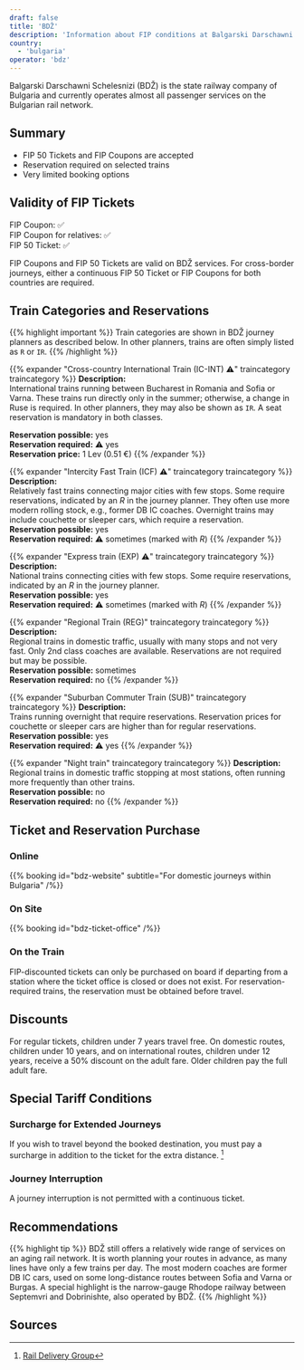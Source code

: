 ```yaml
---
draft: false
title: 'BDŽ'
description: 'Information about FIP conditions at Balgarski Darschawni Schelesnizi (BDŽ).'
country:
  - 'bulgaria'
operator: 'bdz'
---
```


Balgarski Darschawni Schelesnizi (BDŽ) is the state railway company of Bulgaria and currently operates almost all passenger services on the Bulgarian rail network.

## Summary

- FIP 50 Tickets and FIP Coupons are accepted
- Reservation required on selected trains
- Very limited booking options

## Validity of FIP Tickets

FIP Coupon: ✅ \
FIP Coupon for relatives: ✅ \
FIP 50 Ticket: ✅

FIP Coupons and FIP 50 Tickets are valid on BDŽ services. For cross-border journeys, either a continuous FIP 50 Ticket or FIP Coupons for both countries are required.

## Train Categories and Reservations
{{% highlight important %}}
Train categories are shown in BDŽ journey planners as described below. In other planners, trains are often simply listed as `R` or `IR`.
{{% /highlight %}}

{{% expander "Cross-country International Train (IC-INT) ⚠️" traincategory traincategory %}}
**Description:** \
International trains running between Bucharest in Romania and Sofia or Varna. These trains run directly only in the summer; otherwise, a change in Ruse is required. In other planners, they may also be shown as `IR`. A seat reservation is mandatory in both classes.

**Reservation possible:** yes \
**Reservation required:** ⚠️ yes \
**Reservation price:** 1 Lev (0.51 €)
{{% /expander %}}

{{% expander "Intercity Fast Train (ICF) ⚠️" traincategory traincategory %}}
**Description:** \
Relatively fast trains connecting major cities with few stops. Some require reservations, indicated by an _R_ in the journey planner. They often use more modern rolling stock, e.g., former DB IC coaches. Overnight trains may include couchette or sleeper cars, which require a reservation. \
**Reservation possible:** yes \
**Reservation required:** ⚠️ sometimes (marked with _R_)
{{% /expander %}}

{{% expander "Express train (EXP) ⚠️" traincategory traincategory %}}
**Description:** \
National trains connecting cities with few stops. Some require reservations, indicated by an _R_ in the journey planner. \
**Reservation possible:** yes \
**Reservation required:** ⚠️ sometimes (marked with _R_)
{{% /expander %}}

{{% expander "Regional Train (REG)" traincategory traincategory %}}
**Description:** \
Regional trains in domestic traffic, usually with many stops and not very fast. Only 2nd class coaches are available. Reservations are not required but may be possible. \
**Reservation possible:** sometimes \
**Reservation required:** no
{{% /expander %}}

{{% expander "Suburban Commuter Train (SUB)" traincategory traincategory %}}
**Description:** \
Trains running overnight that require reservations. Reservation prices for couchette or sleeper cars are higher than for regular reservations. \
**Reservation possible:** yes \
**Reservation required:** ⚠️ yes
{{% /expander %}}

{{% expander "Night train" traincategory traincategory %}}
**Description:** \
Regional trains in domestic traffic stopping at most stations, often running more frequently than other trains. \
**Reservation possible:** no \
**Reservation required:** no
{{% /expander %}}

## Ticket and Reservation Purchase

### Online

{{% booking id="bdz-website"
subtitle="For domestic journeys within Bulgaria" /%}}

### On Site

{{% booking id="bdz-ticket-office" /%}}

### On the Train

FIP-discounted tickets can only be purchased on board if departing from a station where the ticket office is closed or does not exist. For reservation-required trains, the reservation must be obtained before travel.

## Discounts

For regular tickets, children under 7 years travel free. On domestic routes, children under 10 years, and on international routes, children under 12 years, receive a 50% discount on the adult fare. Older children pay the full adult fare.

## Special Tariff Conditions

### Surcharge for Extended Journeys

If you wish to travel beyond the booked destination, you must pay a surcharge in addition to the ticket for the extra distance. [^1]

### Journey Interruption

A journey interruption is not permitted with a continuous ticket.

## Recommendations

{{% highlight tip %}}
BDŽ still offers a relatively wide range of services on an aging rail network. It is worth planning your routes in advance, as many lines have only a few trains per day. The most modern coaches are former DB IC cars, used on some long-distance routes between Sofia and Varna or Burgas. A special highlight is the narrow-gauge Rhodope railway between Septemvri and Dobrinishte, also operated by BDŽ.
{{% /highlight %}}

## Sources

[^1]: [Rail Delivery Group](https://www.raildeliverygroup.com/rst/europe-and-fip.html)